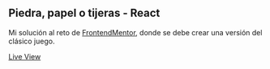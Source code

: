 ## Piedra, papel o tijeras - React

Mi solución al reto de [FrontendMentor](https://www.frontendmentor.io/challenges/rock-paper-scissors-game-pTgwgvgH), donde se debe crear una versión del clásico juego.

[Live View]()
